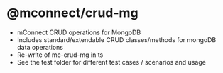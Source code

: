 # @mconnect/crud-mg

- mConnect CRUD operations for MongoDB
- Includes standard/extendable CRUD classes/methods for mongoDB data operations
- Re-write of mc-crud-mg in ts
- See the test folder for different test cases / scenarios and usage
